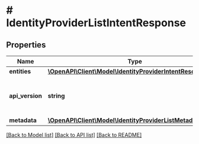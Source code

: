 # # IdentityProviderListIntentResponse

## Properties

Name | Type | Description | Notes
------------ | ------------- | ------------- | -------------
**entities** | [**\OpenAPI\Client\Model\IdentityProviderIntentResource[]**](IdentityProviderIntentResource.md) |  | [optional]
**api_version** | **string** | API Version of the Nutanix v3 API framework. | [default to '3.1.0']
**metadata** | [**\OpenAPI\Client\Model\IdentityProviderListMetadataOutput**](IdentityProviderListMetadataOutput.md) |  |

[[Back to Model list]](../../README.md#models) [[Back to API list]](../../README.md#endpoints) [[Back to README]](../../README.md)
